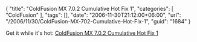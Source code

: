 {
	"title": "ColdFusion MX 7.0.2 Cumulative Hot Fix 1",
	"categories": [
		"ColdFusion"
	],
	"tags": [],
	"date": "2006-11-30T21:12:00+06:00",
	"url": "/2006/11/30/ColdFusion-MX-702-Cumulative-Hot-Fix-1",
	"guid": "1684"
}

Get it while it's hot: <a href="http://www.adobe.com/cfusion/knowledgebase/index.cfm?id=kb400074&pss=rss_coldfusion_kb400074"> ColdFusion MX 7.0.2 Cumulative Hot Fix 1</a>